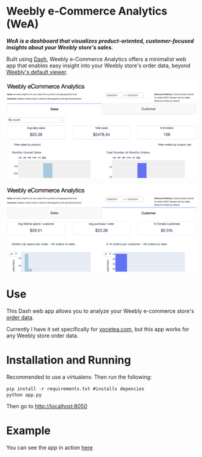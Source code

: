# Weebly e-Commerce Analytics (WeA)

**_WeA is a dashboard that visualizes product-oriented, customer-focused insights about your Weebly store's sales._**

Built using [Dash](https://github.com/plotly/dash), Weebly e-Commerce Analytics offers a minimalist web app that enables easy insight into your Weebly store's order data, beyond [Weebly's default viewer](https://www.weebly.com/home/insights).

![Sales tab preview](./static/images/sales_tab.png)

![Customer tab preview](./static/images/customer_tab.png)

# Use

This Dash web app allows you to analyze your Weebly e-commerce store's [order data](https://www.weebly.com/editor/main.php#/store/orders).

Currently I have it set specifically for [vocetea.com](vocetea.com), but this app works for any Weebly store order data.

# Installation and Running

Recommended to use a virtualenv. Then run the following:

```
pip install -r requirements.txt #installs depencies
python app.py
```
Then go to [http://localhost:8050](http://localhost:8050)

# Example
You can see the app in action [here](https://voceanalytics.herokuapp.com/)
